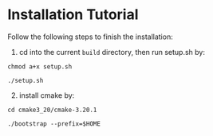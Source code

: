 # Installation Tutorial
Follow the following steps to finish the installation:
1. cd into the current `build` directory, then run setup.sh by:
```
chmod a+x setup.sh
```
```
./setup.sh
```
2. install cmake by:
```
cd cmake3_20/cmake-3.20.1
```
```
./bootstrap --prefix=$HOME
```
